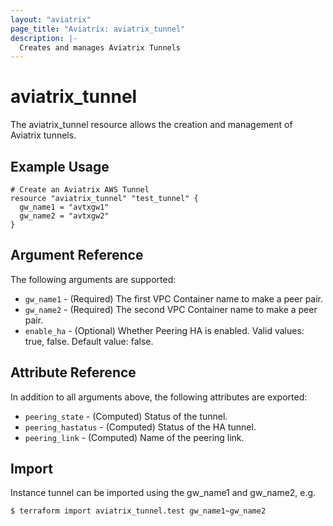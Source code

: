 ```yaml
---
layout: "aviatrix"
page_title: "Aviatrix: aviatrix_tunnel"
description: |-
  Creates and manages Aviatrix Tunnels
---
```


# aviatrix_tunnel

The aviatrix_tunnel resource allows the creation and management of Aviatrix tunnels.

## Example Usage

```hcl
# Create an Aviatrix AWS Tunnel
resource "aviatrix_tunnel" "test_tunnel" {
  gw_name1 = "avtxgw1"
  gw_name2 = "avtxgw2"
}
```

## Argument Reference

The following arguments are supported:

* `gw_name1` - (Required) The first VPC Container name to make a peer pair.
* `gw_name2` - (Required) The second VPC Container name to make a peer pair.
* `enable_ha` - (Optional) Whether Peering HA is enabled. Valid values: true, false. Default value: false.

## Attribute Reference

In addition to all arguments above, the following attributes are exported:

* `peering_state` - (Computed) Status of the tunnel.
* `peering_hastatus` - (Computed) Status of the HA tunnel.
* `peering_link` - (Computed) Name of the peering link.

## Import

Instance tunnel can be imported using the gw_name1 and gw_name2, e.g.

```
$ terraform import aviatrix_tunnel.test gw_name1~gw_name2
```
